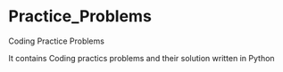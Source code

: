 # Practice_Problems
Coding Practice Problems

It contains Coding practics problems and their solution written in Python
